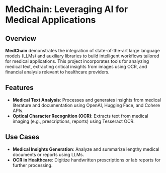 # MedChain: Leveraging AI for Medical Applications

## Overview
**MedChain** demonstrates the integration of state-of-the-art large language models (LLMs) and auxiliary libraries to build intelligent workflows tailored for medical applications. This project incorporates tools for analyzing medical text, extracting critical insights from images using OCR, and financial analysis relevant to healthcare providers.

## Features
- **Medical Text Analysis**: Processes and generates insights from medical literature and documentation using OpenAI, Hugging Face, and Cohere APIs.
- **Optical Character Recognition (OCR)**: Extracts text from medical imaging (e.g., prescriptions, reports) using Tesseract OCR.
  
## Use Cases
- **Medical Insights Generation**: Analyze and summarize lengthy medical documents or reports using LLMs.
- **OCR in Healthcare**: Digitize handwritten prescriptions or lab reports for further processing.
